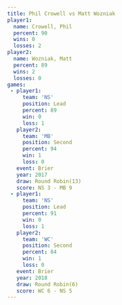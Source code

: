 ```yaml
---
title: Phil Crowell vs Matt Wozniak
player1:             
  name: Crowell, Phil
  percent: 90        
  wins: 0            
  losses: 2          
player2:             
  name: Wozniak, Matt
  percent: 89        
  wins: 2            
  losses: 0          
games:
 - player1:        
     team: 'NS'    
     position: Lead
     percent: 89   
     win: 0        
     loss: 1       
   player2:          
     team: 'MB'      
     position: Second
     percent: 94     
     win: 1          
     loss: 0         
   event: Brier         
   year: 2017           
   draw: Round Robin(13)
   score: NS 3 - MB 9   
 - player1:        
     team: 'NS'    
     position: Lead
     percent: 91   
     win: 0        
     loss: 1       
   player2:          
     team: 'WC'      
     position: Second
     percent: 84     
     win: 1          
     loss: 0         
   event: Brier        
   year: 2018          
   draw: Round Robin(6)
   score: WC 6 - NS 5  
---
```


